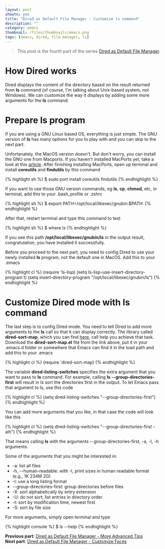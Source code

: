 ```yaml
---
layout: post
showtn: yes
title: "Dired as Default File Manager - Customize ls command"
description: ""
category: emacs
thumbnail: /files/thumbnails/emacs.png
tags: [emacs, dired, file manager, ls]
---
```



> This post is the fourth part of the series
> [Dired as Default File Manager](/2013/04/24/dired-as-default-file-manager-1-introduction/).

# How Dired works

Dired displays the content of the directory
based on the result returned from **ls** command (of course, I'm talking about
Unix-based system, not Windows). We can customize the way it displays by adding
some more arguments for the **ls** command.

# Prepare ls program

If you are using a GNU Linux based OS, everything is just simple. The GNU
version of **ls** has many options for you to play with and you can skip to the
next part.

<!-- more -->

Unfortanately, the MacOS version doesn't. But don't worry, you can install the
GNU one from Macports. If you haven't installed MacPorts yet, take a look at this
[article](/2013/01/01/macports-the-macos-package-manager/). After finishing
installing MacPorts, open up terminal and install **coreutils** and
**findutils** by this command

{% highlight sh %}
$ sudo port install coreutils findutils
{% endhighlight %}

If you want to use those GNU version commands, eg **ls**, **cp**, **chmod**,
etc, in terminal, add this to your .bash_profile or .zshrc

{% highlight sh %}
$ export PATH=/opt/local/libexec/gnubin:$PATH:
{% endhighlight %}

After that, restart terminal and type this command to test

{% highlight sh %}
$ where ls
{% endhighlight %}

If you see this path **/opt/local/libexec/gnubin/ls** in the output result,
congratulation, you have installed it successfully.

Before you proceed to the next part, you need to config Dired to use your newly
installed **ls** program, not the default one in MacOS. Add this to your .emacs

{% highlight cl %}
(require 'ls-lisp)
(setq ls-lisp-use-insert-directory-program t)
(setq insert-directory-program "/opt/local/libexec/gnubin/ls")
{% endhighlight %}

# Customize Dired mode with ls command

The last step is to config Dired mode. You need to tell Dired to add more
arguments to the **ls** call so that it can display correctly. The library
called **dired-sort-map**, which you can find
[here](http://emacswiki.org/emacs/dired-sort-map.el), call help you achieve that
task. Download the **dired-sort-map.el** file from the link above, put it in
your .emacs.d folder or somewhere that Emacs can find it in the load path and
add this to your .emacs

{% highlight cl %}
(require 'dired-sort-map)
{% endhighlight %}

The variable **dired-listing-switches** specifies the extra argument that you
want to pass to **ls** command. For example, calling **ls
--group-directories-first** will result in ls sort the directories first in the
output. To let Emacs pass that argument to ls, use this code

{% highlight cl %}
(setq dired-listing-switches "--group-directories-first")
{% endhighlight %}

You can add more arguments that you like, in that case the code will look like
this

{% highlight cl %}
(setq dired-listing-switches "--group-directories-first -alh")
{% endhighlight %}

That means calling **ls** with the arguments --group-directories-first, -a, -l,
-h arguments.

Some of the arguments that you might be interested in:

* -a: list all files
* -h, --human-readable: with -l, print sizes in human readable format (e.g., 1K 234M 2G)
* -l: use a long listing format
* --group-directories-first: group directories before files
* -X: sort alphabetically by entry extension
* -U: do not sort; list entries in directory order
* -t: sort by modification time, newest first
* -S: sort by file size

For more arguments, simply open terminal and type

{% highlight console %}
$ ls --help
{% endhighlight %}

**Previous part**:
[Dired as Default File Manager - More Advanced Tips](/2013/04/24/dired-as-default-file-manager-4-more-advanced-tips/)  
**Next part**: 
[Dired as Default File Manager - Customize Faces](/2013/04/25/dired-as-default-file-manager-6-customize-faces/)
